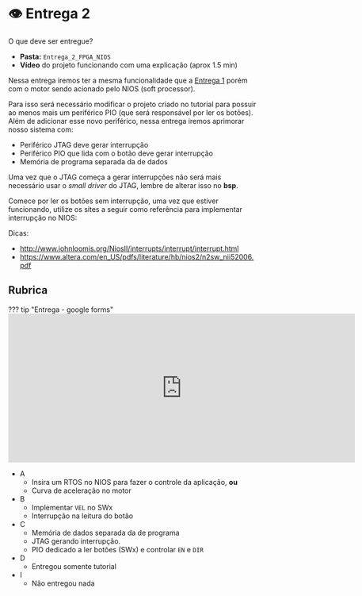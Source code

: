 # 👁 Entrega 2

O que deve ser entregue?

- **Pasta:** `Entrega_2_FPGA_NIOS`
- **Vídeo** do projeto funcionando com uma explicação (aprox 1.5 min)

Nessa entrega iremos ter a mesma funcionalidade que a [Entrega 1](/Entrega1/) porém com o motor sendo acionado pelo NIOS (soft processor).

Para isso será necessário modificar o projeto criado no tutorial para possuir ao menos mais um periférico PIO (que será responsável por ler os botões). Além de adicionar esse novo periférico, nessa entrega iremos aprimorar nosso sistema com:

- Periférico JTAG deve gerar interrupção
- Periférico PIO que lida com o botão deve gerar interrupção
- Memória de programa separada da de dados

Uma vez que o JTAG começa a gerar interrupções não será mais necessário usar o *small driver* do JTAG, lembre de alterar isso no **bsp**. 

Comece por ler os botões sem interrupção, uma vez que estiver funcionando, utilize os sites a seguir como referência para implementar interrupção no NIOS:

Dicas:

- http://www.johnloomis.org/NiosII/interrupts/interrupt/interrupt.html
- https://www.altera.com/en_US/pdfs/literature/hb/nios2/n2sw_nii52006.pdf

## Rubrica

??? tip "Entrega - google forms"
    <iframe src="https://docs.google.com/forms/d/e/1FAIpQLSfH7w1wPogmTPI-Vesg1lyC1sn3i7aVDBf8w5le2mImOCjZ8A/viewform?embedded=true" width="700" height="300" frameborder="0" marginheight="0" marginwidth="0">Loading…</iframe>

- A 
    - Insira um RTOS no NIOS para fazer o controle da aplicação, **ou**
    - Curva de aceleração no motor
- B
    - Implementar `VEL` no SWx
    - Interrupção na leitura do botão
- C
    - Memória de dados separada da de programa
    - JTAG gerando interrupção.
    - PIO dedicado a ler botões (SWx) e controlar `EN` e `DIR`
- D 
    - Entregou somente tutorial
- I
    - Não entregou nada
